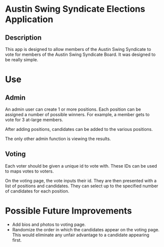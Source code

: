 Austin Swing Syndicate Elections Application
============================================

Description
-----------

This app is designed to allow members of the Austin Swing Syndicate to vote for 
members of the Austin Swing Syndicate Board. It was designed to be really
simple. 

Use
===

Admin
-----

An admin user can create 1 or more positions. Each position can be assigned a
number of possible winners. For example, a member gets to vote for 3 at-large 
members.

After adding positions, candidates can be added to the various positions.

The only other admin function is viewing the results.

Voting
------

Each voter should be given a unique id to vote with. These IDs can be used to 
maps votes to voters. 

On the voting page, the vote inputs their id. They are then presented with 
a list of positions and candidates. They can select up to the specified number
of candidates for each position.


Possible Future Improvements
============================

* Add bios and photos to voting page.
* Randomize the order in which the candidates appear on the voting page. 
  This would eliminate any unfair advantage to a candidate appearing first. 


